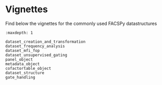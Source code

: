 # Vignettes

Find below the vignettes for the commonly used FACSPy datastructures

```{toctree}
:maxdepth: 1

dataset_creation_and_transformation
dataset_frequency_analysis
dataset_mfi_fop
dataset_unsupervised_gating
panel_object
metadata_object
cofactortable_object
dataset_structure
gate_handling

```
